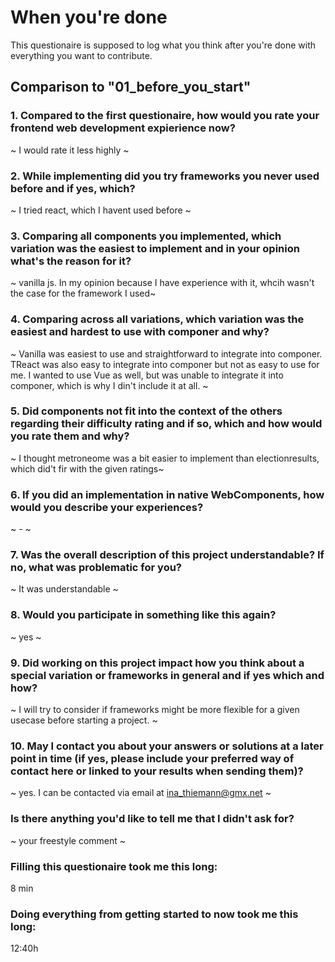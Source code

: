 # When you're done

This questionaire is supposed to log what you think after you're done with everything you want to contribute.

## Comparison to "01_before_you_start"

### 1. Compared to the first questionaire, how would you rate your frontend web development expierience now?

~ I would rate it less highly ~

### 2. While implementing did you try frameworks you never used before and if yes, which?

~ I tried react, which I havent used before ~

### 3. Comparing all components you implemented, which variation was the easiest to implement and in your opinion what's the reason for it?

~ vanilla js. In my opinion because I have experience with it, whcih wasn't the case for the framework I used~

### 4. Comparing across all variations, which variation was the easiest and hardest to use with componer and why?

~ Vanilla was easiest to use and straightforward to integrate into componer. TReact was also easy to integrate into componer but not as easy to use for me. 
I wanted to use Vue as well, but was unable to integrate it into componer, which is why I din't include it at all.
~

### 5. Did components not fit into the context of the others regarding their difficulty rating and if so, which and how would you rate them and why?

~ I thought metroneome was a bit easier to implement than electionresults, which did't fir with the given ratings~

### 6. If you did an implementation in native WebComponents, how would you describe your experiences?

~ - ~

### 7. Was the overall description of this project understandable? If no, what was problematic for you?

~ It was understandable ~

### 8. Would you participate in something like this again?

~ yes ~

### 9. Did working on this project impact how you think about a special variation or frameworks in general and if yes which and how?

~ I will try to consider if frameworks might be more flexible for a given usecase before starting a project. ~

### 10. May I contact you about your answers or solutions at a later point in time (if yes, please include your preferred way of contact here or linked to your results when sending them)?

~ yes. I can be contacted via email at ina_thiemann@gmx.net ~

### Is there anything you'd like to tell me that I didn't ask for?

~ your freestyle comment ~



### Filling this questionaire took me this long:
8 min

### Doing everything from getting started to now took me this long:
12:40h
